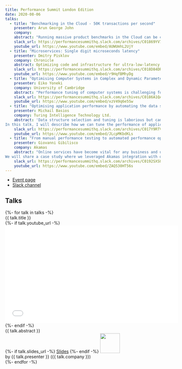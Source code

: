 ```yaml
---
title: Performance Summit London Edition
date: 2020-08-06
talks:
  - title: "Benchmarking in the Cloud - 50K transactions per second"
    presenter: Arun George John
    company:
    abstract: "Running massive product benchmarks in the Cloud can be challenging - It pushes the limits of application & platform performance, driving out unforeseen issues and the need for new solutions. This talk seeks to share insights from running one of the largest benchmarks in the banking product space, for a solution architected on a mix of technologies - AWS ECS, Microservices, Kinesis, Lambda, NuoDB, DynamoDB."
    slack_url: https://performancesummithq.slack.com/archives/C01869YV7V4
    youtube_url: https://www.youtube.com/embed/AUWUmhL2UjY
  - title: "Microservices: Single digit microseconds latency"
    presenter: Dmitry Pisklov
    company: Chronicle
    abstract: Optimizing code and infrastructure for ultra-low-latency microservices
    slack_url: https://performancesummithq.slack.com/archives/C018D84DRGT
    youtube_url: https://www.youtube.com/embed/r9HqfBMhyDg
  - title: "Optimising Computer Systems in Complex and Dynamic Parameter Space"
    presenter: Eiko Yoneki
    company: University of Cambridge
    abstract: "Performance tuning of computer systems is challenging for a variety of reasons. Modern computer systems expose many configuration parameters in a complex, massive parameter space. The systems are nonlinear and there is no method for quantifying or modelling such systems by performance tuning to the level of precision required. Furthermore, scheduling of tasks or resource allocation may require the control of dynamically evolving tasks. Auto-tuning has emerged using a black-box optimiser such as Bayesian Optimisation (BO). However, BO has limited scalability. Reinforcement Learning (RL) could be applied for combinatorial optimisation problems, but there is a gap between current research and practical RL deployments. I will introduce our framework to tackle these issues and demonstrate the potential of machine learning based methodologies for computer system optimisation."
    slack_url: https://performancesummithq.slack.com/archives/C0186A1QAA2
    youtube_url: https://www.youtube.com/embed/xzV49q6e5Sw
  - title: "Optimising application performance by automating the data structure selection and tuning process"
    presenter: Michail Basios
    company: Turing Intelligence Technology Ltd.
    abstract: 'Data structure selection and tuning is laborious but can vastly improve an application’s performance and memory footprint. Some data structures share a common interface and enjoy multiple implementations. We introduce Artemis, a multi-objective, cloud-based search-based optimisation framework that automatically finds optimal, tuned data structures and adapts the application to use them. Artemis can achieve substantial performance improvements for various applications and programming languages as we showed in our paper "Darwinian Data Structure Selection". 
In this talk, I will describe how we can tune the performance of applications (execution time, memory consumption, cpu usage) by automatically selecting and tuning their data structures. We will show how we can extract features from code bases and how to tackle them as an optimisation problem using Search based software engineering techniques. We will present a demo of our product (Artemis), and show how we have integrated it in the development pipeline. Last, we will discuss the lack of publicly available performance benchmarks and what can developers do to mitigate this problem.'
    slack_url: https://performancesummithq.slack.com/archives/C017Y9RTVD5
    youtube_url: https://www.youtube.com/embed/JLcpMKbdKLs
  - title: "From manual performance testing to automated performance optimization"
    presenter: Giovanni Gibilisco
    company: Akamas
    abstract: "Online services have become vital for any business and users are lowering their frustration bar getting used to faster applications. Technology, on the other hand, is getting more complex, with new layers like Docker or frameworks like Spark being added to the stack. In this talk, we will present the challenges posed by these new environments and introduce Akamas, our solution that makes use of ML to continuously optimize IT stack configurations to deliver unprecedented application performance, and cost savings.
We will share a case study where we leveraged Akamas integration with open source load testing and monitoring tools to automatically optimize  the performance of a customer core Java service in terms of throughput, response time and resource utilization."
    slack_url: https://performancesummithq.slack.com/archives/C0192SXSU4Q
    youtube_url: https://www.youtube.com/embed/ZAQ530HT56s
---
```


- [Event page](https://performancesummitle.splashthat.com/)
- [Slack channel](https://performancesummithq.slack.com/archives/CU674PFRA)

## Talks

<div class="row row-cols-1 row-cols-sm-2 row-cols-md-4 mb-4">
{%- for talk in talks -%}
  <div class="card">
    <div class="card-header">{{ talk.title }}</div>
    <div class="card-body">
        {%- if talk.youtube_url -%}
          <div class="embed-responsive embed-responsive-16by9">
              <iframe
                  class="embed-responsive-item"
                  width="560"
                  height="315"
                  src="{{ talk.youtube_url | url }}"
                  frameborder="0"
                  allow="accelerometer; autoplay; encrypted-media; gyroscope; picture-in-picture"
                  allowfullscreen>
              </iframe>
          </div>
        {%- endif -%}
        <div class="card-text">{{ talk.abstract }}</div>
        {%- if talk.slides_url -%}
            <a href="{{ talk.slides_url | url }}">Slides</a>
        {%- endif -%}
        <a href="{{ talk.slack_url | url }}"><img width="64" src="https://cdn.brandfolder.io/5H442O3W/as/pl546j-7le8zk-199wkt/Slack_Mark.svg"></img></a>
    </div>
    <div class="card-footer">by {{ talk.presenter }} ({{ talk.company }})</div>
  </div>
{%- endfor -%}
</div>
